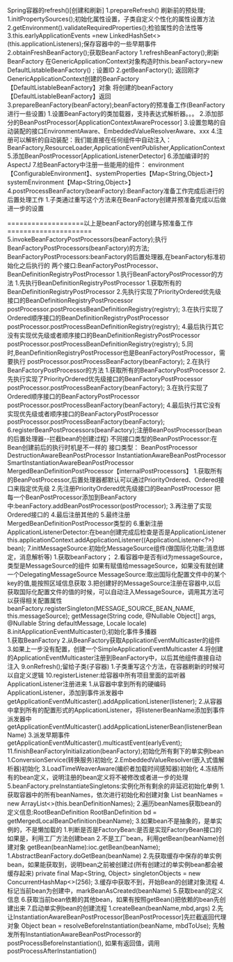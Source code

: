Spring容器的refresh()[创建和刷新]
1.prepareRefresh() 刷新前的预处理;
    1.initPropertySources();初始化属性设置，子类自定义个性化的属性设置方法
    2.getEnvironment().validateRequiredProperties();检验属性的合法性等
    3.this.earlyApplicationEvents =new LinkedHashSet<>(this.applicationListeners);保存容器中的一些早期事件
2.obtainFreshBeanFactory();获取BeanFactory
    1.refreshBeanFactory();刷新BeanFactory
        在GenericApplicationContext对象构造时this.beanFactory=new DefaultListableBeanFactory() ;
        设置ID
    2.getBeanFactory();
        返回刚才GenericApplicationContext创建的BeanFactory【DefaultListableBeanFactory】对象
        将创建的beanFactory【DefaultListableBeanFactory】返回
3.prepareBeanFactory(beanFactory);beanFactory的预准备工作(BeanFactory进行一些设置)
    1.设置BeanFactory的类加载器，支持表达式解析器。。。
    2.添加部分的BeanPostProcessor[ApplicationContextAwareProcessor]
    3.设置忽略的自动装配的接口EnvironmentAware、EmbeddedValueResolverAware、xxx
    4.注册可以解析的自动装配：我们能直接在任何组件中自动注入：BeanFactory,ResourceLoader,ApplicationEventPublisher,ApplicationContext
    5.添加BeanPostProcessor[ApplicationListenerDetector]
    6.添加编译时的AspectJ
    7.给BeanFactory中注册一些能用的组件：
        environment【ConfigurableEnvironment】、
        ​systemProperties【Map<String,Object>】
        ​systemEnvironment【Map<String,Object>】
4.postProcessBeanFactory(beanFactory):BeanFactory准备工作完成后进行的后置处理工作
    1.子类通过重写这个方法来在BeanFactory创建并预准备完成以后做进一步的设置
    
===================以上是beanFactory的创建与预准备工作=====================
5.invokeBeanFactoryPostProcessors(beanFactory);执行BeanFactoryPostProcessors(beanFactory)的方法;
BeanFactoryPostProcessors:beanFactory的后置处理器,在beanFactory标准初始化之后执行的
    两个接口:BeanFactoryPostProcessor、BeanDefinitionRegistryPostProcessor
    1.执行BeanFactoryPostProcessor的方法
        1.先执行BeanDefinitionRegistryPostProcessor
            1.获取所有的BeanDefinitionRegistryPostProcessor
            2.先执行实现了PriorityOrdered优先级接口的BeanDefinitionRegistryPostProcessor
                postProcessor.postProcessBeanDefinitionRegistry(registry);
            3.在执行实现了Ordered顺序接口的BeanDefinitionRegistryPostProcessor
                postProcessor.postProcessBeanDefinitionRegistry(registry);
            4.最后执行其它没有实现优先级或者顺序接口的BeanDefinitionRegistryPostProcessor
                postProcessor.postProcessBeanDefinitionRegistry(registry);
            5.同时,BeanDefinitionRegistryPostProcessor也是BeanFactoryPostProcessor，需要执行
                postProcessor.postProcessBeanFactory(beanFactory);
        2.在执行BeanFactoryPostProcessor的方法
            1.获取所有的BeanFactoryPostProcessor
            2.先执行实现了PriorityOrdered优先级接口的BeanFactoryPostProcessor
                postProcessor.postProcessBeanFactory(beanFactory);
            3.在执行实现了Ordered顺序接口的BeanFactoryPostProcessor
                postProcessor.postProcessBeanFactory(beanFactory);
             4.最后执行其它没有实现优先级或者顺序接口的BeanFactoryPostProcessor
                postProcessor.postProcessBeanFactory(beanFactory);
6.registerBeanPostProcessors(beanFactory);注册BeanPostProcessor(bean的后置处理器--拦截bean的创建过程)
    不同接口类型的BeanPostProcessor:在Bean创建前后的执行时机是不一样的
    接口类型：
        BeanPostProcessor
        DestructionAwareBeanPostProcessor
        InstantiationAwareBeanPostProcessor
        SmartInstantiationAwareBeanPostProcessor
        MergedBeanDefinitionPostProcessor【internalPostProcessors】
    1.获取所有的BeanPostProcessor,后置处理器都默认可以通过PriorityOrdered、Ordered接口来指定优先级
    2.先注册PriorityOrdered优先级接口的BeanPostProcessor
        把每一个BeanPostProcessor添加到BeanFactory中:beanFactory.addBeanPostProcessor(postProcessor);
    3.再注册了实现Ordered接口的
    4.最后注册其他的
    5.最终注册MergedBeanDefinitionPostProcessor类型的
    6.重新注册ApplicationListenerDetector:在bean创建完成后检查是否是ApplicationListener
        this.applicationContext.addApplicationListener((ApplicationListener<?>) bean);
7.initMessageSource:初始化MessageSource组件(做国际化功能;消息绑定，消息解析等)
    1.获取beanFactory；
    2.看容器中是否有id为messageSource，类型是MessageSource的组件
        如果有赋值给messageSource，如果没有就创建一个DelegatingMessageSource
        MessageSource:取出国际化配置文件中的某个key的值,能按照区域信息获取
    3.把创建好的MessageSource注册在容器中,以后获取国际化配置文件的值的时候，可以自动注入MessageSource，调用其方法可以获得相关配置属性
        beanFactory.registerSingleton(MESSAGE_SOURCE_BEAN_NAME, this.messageSource);
        getMessage(String code, @Nullable Object[] args, @Nullable String defaultMessage, Locale locale)
8.initApplicationEventMulticaster();初始化事件多播器   
    1.获取BeanFactory
    2.从BeanFactory获取ApplicationEventMulticaster的组件
    3.如果上一步没有配置，创建一个SimpleApplicationEventMulticaster
    4.将创建的ApplicationEventMulticaster注册到BeanFactory中，以后其他组件直接自动注入
9.onRefresh();留给子类(子容器)
    1.子类重写这个方法，在容器刷新的时候可以自定义逻辑
10.registerListener:给容器中所有项目里面的监听器ApplicationListener注册进来
    1.从容器中拿到所有的硬编码ApplicationListener，添加到事件派发器中
        getApplicationEventMulticaster().addApplicationListener(listener);
    2.从容器中拿到所有的配置形式的ApplicationListener，将listenerBeanName添加到事件派发器中
        getApplicationEventMulticaster().addApplicationListenerBean(listenerBeanName)
    3.派发早期事件
        getApplicationEventMulticaster().multicastEvent(earlyEvent);
11.finishBeanFactoryInitialization(beanFactory);初始化所有剩下的单实例bean
    1.ConversionService(转换服务)初始化
    2.EmbeddedValueResolver(嵌入式值解析器)初始化
    3.LoadTimeWeaverAware(编织者加载时间感知器)初始化
    4.冻结所有的bean定义，说明注册的bean定义将不被修改或者进一步的处理
    5.beanFactory.preInstantiateSingletons:实例化所有剩余的非延迟初始化单例
        1.获取容器中的所有beanNames，依次进行初始化和创建对象
            List beanNames = new ArrayList<>(this.beanDefinitionNames);
        2.遍历beanNames获取bean的定义信息:RootBeanDefinition
            RootBanDefinition bd = getMergedLocalBeanDefinition(beanName);
        3.如果bean不是抽象的，是单实例的，不是懒加载的
            1.判断是否是FactoryBean:是否是实现FactoryBean接口的
                如果是，利用工厂方法创建bean
            2.不是工厂bean，利用getBean(beanName)创建对象
                getBean(beanName):ioc.getBean(beanName);
                    1.AbstractBeanFactory.doGetBean(beanName)
                    2.先获取缓存中保存的单实例bean，如果能获取到，说明bean之前被创建过(所有创建过的单实例bean都会被缓存起来)
                        private final Map<String, Object> singletonObjects = new ConcurrentHashMap<>(256);
                    3.缓存中获取不到，开始Bean的创建对象流程
                    4.标记当前bean为创建中，markBeanAsCreated(beanName)
                    5.获取bean的定义信息
                    6.获取当前bean依赖的其他bean，如果有按照getBean()把依赖的bean先创建出来
                    7.启动单实例bean的创建流程
                        1.createBean(beanName,mbd,args)
                        2.先让InstantiationAwareBeanPostProcessor[BeanPostProcessor]先拦截返回代理对象
                        Object bean = resolveBeforeInstantiation(beanName, mbdToUse);
                        先触发所有InstantiationAwareBeanPostProcessor的postProcessBeforeInstantiation(),
                        如果有返回值，调用postProcessAfterInstantiation()